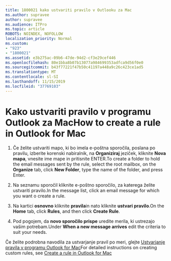 ```yaml
---
title: 1800021 kako ustvariti pravilo v Outlooku za Mac
ms.author: supravee
author: supravee
ms.audience: ITPro
ms.topic: article
ROBOTS: NOINDEX, NOFOLLOW
localization_priority: Normal
ms.custom:
- "923"
- "1800021"
ms.assetid: e3b275ac-09b6-47de-94d2-cf3e29cef446
ms.openlocfilehash: 80e1bba8b07b13077a984699353adfca9d56f0e0
ms.sourcegitcommit: b43f77221f47b50c41197a448a9c26c423ce1ad5
ms.translationtype: MT
ms.contentlocale: sl-SI
ms.lasthandoff: 11/15/2019
ms.locfileid: "37769103"
---
```

# <a name="how-to-create-a-rule-in-outlook-for-mac"></a><span data-ttu-id="87c23-102">Kako ustvariti pravilo v programu Outlook za Mac</span><span class="sxs-lookup"><span data-stu-id="87c23-102">How to create a rule in Outlook for Mac</span></span>

1. <span data-ttu-id="87c23-103">Če želite ustvariti mapo, ki bo imela e-poštna sporočila, poslana po pravilu, izberite korenski nabiralnik, na **Organiziraj** jeziček, kliknite **Nova mapa**, vnesite ime mape in pritisnite ENTER.</span><span class="sxs-lookup"><span data-stu-id="87c23-103">To create a folder to hold the email messages sent by the rule, select the root mailbox, on the **Organize** tab, click **New Folder**, type the name of the folder, and press Enter.</span></span>

2. <span data-ttu-id="87c23-104">Na seznamu sporočil kliknite e-poštno sporočilo, za katerega želite ustvariti pravilo.</span><span class="sxs-lookup"><span data-stu-id="87c23-104">In the message list, click an email message for which you want o create a rule.</span></span>

3. <span data-ttu-id="87c23-105">Na kartici **osnovno** kliknite **pravila**in nato kliknite **ustvari pravilo**.</span><span class="sxs-lookup"><span data-stu-id="87c23-105">On the **Home** tab, click **Rules**, and then click **Create Rule**.</span></span>

4. <span data-ttu-id="87c23-106">Pod pogojem, da **novo sporočilo prispe** uredite merila, ki ustrezajo vašim potrebam.</span><span class="sxs-lookup"><span data-stu-id="87c23-106">Under **When a new message arrives** edit the criteria to suit your needs.</span></span> 

<span data-ttu-id="87c23-107">Če želite podrobna navodila za ustvarjanje pravil po meri, glejte [Ustvarjanje pravila v programu Outlook for Mac](https://aka.ms/AA1uy0v)</span><span class="sxs-lookup"><span data-stu-id="87c23-107">For detailed instructions on creating custom rules, see [Create a rule in Outlook for Mac](https://aka.ms/AA1uy0v)</span></span>
  